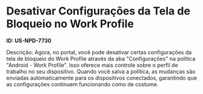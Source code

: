 # Desativar Configurações da Tela de Bloqueio no Work Profile

**ID: US-NPD-7730**

Descrição: Agora, no portal, você pode desativar certas configurações da tela de bloqueio do Work Profile através da aba "Configurações" na política "Android - Work Profile". Isso oferece mais controle sobre o perfil de trabalho no seu dispositivo. Quando você salva a política, as mudanças são enviadas automaticamente para os dispositivos conectados, garantindo que as configurações continuem funcionando como de costume.